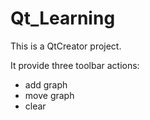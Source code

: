 # Qt_Learning

This is a QtCreator project. 

It provide three toolbar actions:
- add graph
- move graph
- clear
